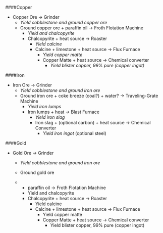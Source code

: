 ####Copper
  - Copper Ore -> Grinder
    - *Yield cobblestone and ground copper ore*
    - Ground copper ore + paraffin oil -> Froth Flotation Machine
      - *Yield and chalcopyrite*
      - Chalcopyrite + heat source -> Roaster
        - *Yield calcine*
        - Calcine + limestone + heat source -> Flux Furnace
          - *Yield copper matte*
          - Copper Matte + heat source -> Chemical converter
            - *Yield blister copper, 99% pure (copper ingot)*

####Iron
  - Iron Ore -> Grinder
    - *Yield cobblestone and ground iron ore*
    - Ground iron ore + coke breeze (coal?) + water? -> Traveling-Grate Machine
      - *Yield iron lumps*
      - Iron lumps + heat -> Blast Furnace
        - *Yield iron slag*
        - Iron slag + (optional carbon) + heat source -> Chemical Converter
          - *Yield iron ingot* (optional steel)

####Gold
  - Gold Ore -> Grinder
    - *Yield cobblestone and ground iron ore*
    - Ground gold ore 




    - + paraffin oil -> Froth Flotation Machine
      - Yield and chalcopyrite
      - Chalcopyrite + heat source -> Roaster
        - Yield calcine
        - Calcine + limestone + heat source -> Flux Furnace
          - Yield copper matte
          - Copper Matte + heat source -> Chemical converter
            - Yield blister copper, 99% pure (copper ingot)
